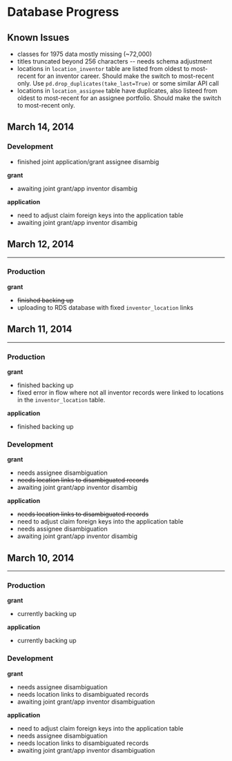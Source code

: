 # Database Progress

## Known Issues
* classes for 1975 data mostly missing (~72,000) 
* titles truncated beyond 256 characters -- needs schema adjustment 
* locations in `location_inventor` table are listed from oldest to most-recent for an inventor career. Should make the  switch
  to most-recent only. Use `pd.drop_duplicates(take_last=True)` or some similar
  API call
* locations in `location_assignee` table have duplicates, also listeed from  oldest to most-recent for an assignee portfolio. Should make the switch to
  most-recent only.

## March 14, 2014

### Development
* finished joint application/grant assignee disambig

**grant**
* awaiting joint grant/app inventor disambig

**application**
* need to adjust claim foreign keys into the application table
* awaiting joint grant/app inventor disambig


## March 12, 2014
-----------------
### Production
**grant**
* ~~finished backing up~~
* uploading to RDS database with fixed `inventor_location` links

## March 11, 2014
-----------------

### Production
**grant**
* finished backing up
* fixed error in flow where not all inventor records were linked to locations in the `inventor_location` table. 

**application**
* finished backing up

### Development
**grant**
* needs assignee disambiguation
* ~~needs location links to disambiguated records~~
* awaiting joint grant/app inventor disambig

**application**
* ~~needs location links to disambiguated records~~
* need to adjust claim foreign keys into the application table
* needs assignee disambiguation
* awaiting joint grant/app inventor disambig


## March 10, 2014
-----------------

### Production
**grant**
* currently backing up

**application**
* currently backing up

### Development
**grant**
* needs assignee disambiguation
* needs location links to disambiguated records
* awaiting joint grant/app inventor disambiguation

**application**
* need to adjust claim foreign keys into the application table
* needs assignee disambiguation
* needs location links to disambiguated records
* awaiting joint grant/app inventor disambiguation
